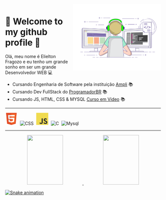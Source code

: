 <img src = "progra.gif" width = "285px" align = "right">

# 🥳 Welcome to my github profile 🥳
Olá, meu nome é Elielton Fragozo e eu tenho um grande sonho em ser um grande Desenvolvedor WEB 💻
- Cursando Engenharia de Software pela instituição [Ampli](https://www.ampli.com.br/) 📚
- Cursando Dev FullStack do [ProgramadorBR](https://www.youtube.com/c/Programadorbr) 📚
- Cursando JS, HTML, CSS & MYSQL [Curso em Video](https://www.cursoemvideo.com/) 📚

---

<div>
  <img src="https://github.com/devicons/devicon/blob/master/icons/html5/html5-original.svg" title="HTML5" alt="HTML" width="40" height="40"/>&nbsp;
  <img src="https://cdn.jsdelivr.net/gh/devicons/devicon/icons/css3/css3-original.svg" title="CSS" alt="CSS" width="40" height="40"/>&nbsp;
  <img src="https://github.com/devicons/devicon/blob/master/icons/javascript/javascript-original.svg" title="JavaScript" alt="JavaScript" width="40" height="40"/>&nbsp;
  <img src="https://cdn.jsdelivr.net/gh/devicons/devicon/icons/c/c-original.svg" title="C" alt="C" width="40" height="40"/>&nbsp;
  <img src="https://cdn.jsdelivr.net/gh/devicons/devicon/icons/mysql/mysql-original-wordmark.svg" title="Mysql" alt="Mysql" width="40" height="40"/>&nbsp;




</div>

---

<div align="center">
  <a href="https://github.com/Elielton-JS">
  <img height= "160em" width="48%" src="https://github-readme-stats.vercel.app/api?username=elieltonfragozo&show_icons=true&theme=dark&include_all_commits=true&count_private=true"/>
  <img height="160em" width="48%" src="https://github-readme-stats.vercel.app/api/top-langs/?username=elieltonfragozo&layout=compact&langs_count=7&theme=dark"/>
</div>

 ![Snake animation](https://github.com/elieltonfragozo/elieltonfragozo/blob/output/github-contribution-grid-snake.svg)
